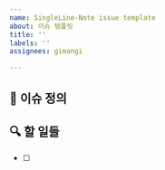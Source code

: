```yaml
---
name: SingleLine-Note issue template
about: 이슈 템플릿
title: ''
labels: ''
assignees: gimangi

---
```


📌 이슈 정의
---

🔍 할 일들
---
- [ ]
